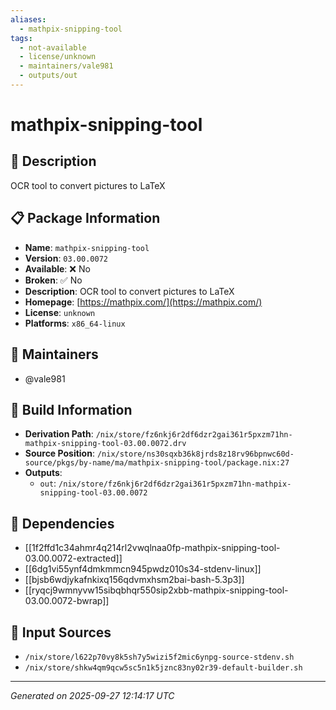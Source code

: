 ```yaml
---
aliases:
  - mathpix-snipping-tool
tags:
  - not-available
  - license/unknown
  - maintainers/vale981
  - outputs/out
---
```


# mathpix-snipping-tool

## 📝 Description

OCR tool to convert pictures to LaTeX

## 📋 Package Information

- **Name**: `mathpix-snipping-tool`
- **Version**: `03.00.0072`
- **Available**: ❌ No
- **Broken**: ✅ No
- **Description**: OCR tool to convert pictures to LaTeX
- **Homepage**: [https://mathpix.com/](https://mathpix.com/)
- **License**: `unknown`
- **Platforms**: `x86_64-linux`
## 👥 Maintainers

- @vale981


## 🔧 Build Information

- **Derivation Path**: `/nix/store/fz6nkj6r2df6dzr2gai361r5pxzm71hn-mathpix-snipping-tool-03.00.0072.drv`
- **Source Position**: `/nix/store/ns30sqxb36k8jrds8z18rv96bpnwc60d-source/pkgs/by-name/ma/mathpix-snipping-tool/package.nix:27`
- **Outputs**:
  - `out`:  `/nix/store/fz6nkj6r2df6dzr2gai361r5pxzm71hn-mathpix-snipping-tool-03.00.0072`

## 🔗 Dependencies

- [[1f2ffd1c34ahmr4q214rl2vwqlnaa0fp-mathpix-snipping-tool-03.00.0072-extracted]]
- [[6dg1vi55ynf4dmkmmcn945pwdz010s34-stdenv-linux]]
- [[bjsb6wdjykafnkixq156qdvmxhsm2bai-bash-5.3p3]]
- [[ryqcj9wmnyvw15sibqbhqr550sip2xbb-mathpix-snipping-tool-03.00.0072-bwrap]]

## 📁 Input Sources

- `/nix/store/l622p70vy8k5sh7y5wizi5f2mic6ynpg-source-stdenv.sh`
- `/nix/store/shkw4qm9qcw5sc5n1k5jznc83ny02r39-default-builder.sh`

---
*Generated on 2025-09-27 12:14:17 UTC*

